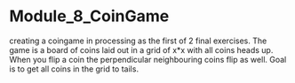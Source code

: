 # Module_8_CoinGame
creating a coingame in processing as the first of 2 final exercises. The game is a board of coins laid out in a grid of x*x with all coins heads up. When you flip a coin the perpendicular neighbouring coins flip as well. Goal is to get all coins in the grid to tails. 
